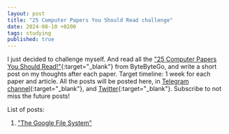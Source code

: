 ```yaml
---
layout: post
title: "25 Computer Papers You Should Read challenge"
date: 2024-08-10 +0200
tags: studying
published: true
---
```


I just decided to challenge myself. And read all the ["25 Computer Papers You Should Read!"](https://youtu.be/_kynGl5hr9U?si=TALJgVq1tDF21DLT){:target="_blank"} from ByteByteGo, and write a short post on my thoughts after each paper. Target timeline: 1 week for each paper and article. All the posts will be posted here, in [Telegram channel](https://t.me/off77th_IT){:target="_blank"}, and [Twitter](https://x.com/77th_en){:target="_blank"}. Subscribe to not miss the future posts!

List of posts:
1. ["The Google File System"](../17/The_Google_File_System.html)
